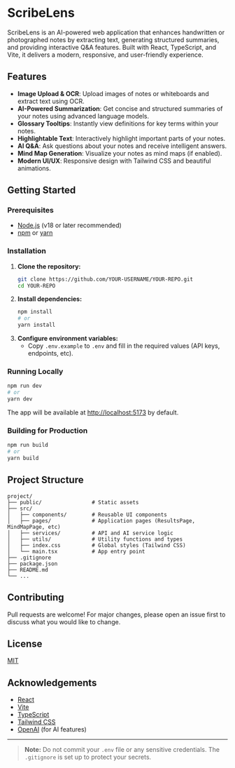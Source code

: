 # ScribeLens

ScribeLens is an AI-powered web application that enhances handwritten or photographed notes by extracting text, generating structured summaries, and providing interactive Q&A features. Built with React, TypeScript, and Vite, it delivers a modern, responsive, and user-friendly experience.

## Features
- **Image Upload & OCR**: Upload images of notes or whiteboards and extract text using OCR.
- **AI-Powered Summarization**: Get concise and structured summaries of your notes using advanced language models.
- **Glossary Tooltips**: Instantly view definitions for key terms within your notes.
- **Highlightable Text**: Interactively highlight important parts of your notes.
- **AI Q&A**: Ask questions about your notes and receive intelligent answers.
- **Mind Map Generation**: Visualize your notes as mind maps (if enabled).
- **Modern UI/UX**: Responsive design with Tailwind CSS and beautiful animations.

## Getting Started

### Prerequisites
- [Node.js](https://nodejs.org/) (v18 or later recommended)
- [npm](https://www.npmjs.com/) or [yarn](https://yarnpkg.com/)

### Installation
1. **Clone the repository:**
   ```sh
   git clone https://github.com/YOUR-USERNAME/YOUR-REPO.git
   cd YOUR-REPO
   ```
2. **Install dependencies:**
   ```sh
   npm install
   # or
   yarn install
   ```
3. **Configure environment variables:**
   - Copy `.env.example` to `.env` and fill in the required values (API keys, endpoints, etc).

### Running Locally
```sh
npm run dev
# or
yarn dev
```
The app will be available at [http://localhost:5173](http://localhost:5173) by default.

### Building for Production
```sh
npm run build
# or
yarn build
```

## Project Structure
```
project/
├── public/                # Static assets
├── src/
│   ├── components/        # Reusable UI components
│   ├── pages/             # Application pages (ResultsPage, MindMapPage, etc)
│   ├── services/          # API and AI service logic
│   ├── utils/             # Utility functions and types
│   ├── index.css          # Global styles (Tailwind CSS)
│   └── main.tsx           # App entry point
├── .gitignore
├── package.json
├── README.md
└── ...
```

## Contributing
Pull requests are welcome! For major changes, please open an issue first to discuss what you would like to change.

## License
[MIT](LICENSE)

## Acknowledgements
- [React](https://react.dev/)
- [Vite](https://vitejs.dev/)
- [TypeScript](https://www.typescriptlang.org/)
- [Tailwind CSS](https://tailwindcss.com/)
- [OpenAI](https://openai.com/) (for AI features)

---

> **Note:** Do not commit your `.env` file or any sensitive credentials. The `.gitignore` is set up to protect your secrets.
